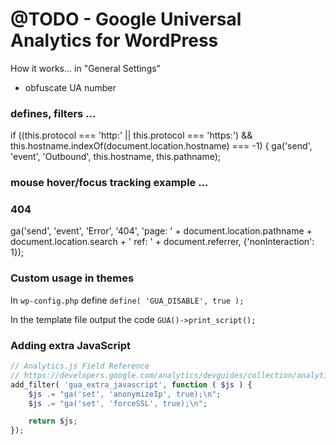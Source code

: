 # @TODO - Google Universal Analytics for WordPress

How it works... in "General Settings"

+ obfuscate UA number

### defines, filters ...


if ((this.protocol === 'http:' || this.protocol === 'https:') && this.hostname.indexOf(document.location.hostname) === -1) {
    ga('send', 'event', 'Outbound', this.hostname, this.pathname);


### mouse hover/focus tracking example ...

### 404

ga('send', 'event', 'Error', '404', 'page: ' + document.location.pathname + document.location.search + ' ref: ' + document.referrer, {'nonInteraction': 1});

### Custom usage in themes

In `wp-config.php` define `define( 'GUA_DISABLE', true );`

In the template file output the code `GUA()->print_script();`

### Adding extra JavaScript

```php
// Analytics.js Field Reference
// https://developers.google.com/analytics/devguides/collection/analyticsjs/field-reference
add_filter( 'gua_extra_javascript', function ( $js ) {
    $js .= "ga('set', 'anonymizeIp', true);\n";
    $js .= "ga('set', 'forceSSL', true);\n";

    return $js;
});
```
